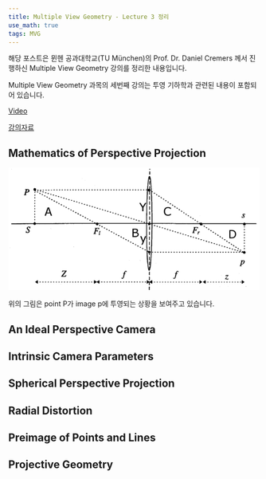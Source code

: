 ```yaml
---
title: Multiple View Geometry - Lecture 3 정리
use_math: true
tags: MVG
---
```



해당 포스트은 뮌헨 공과대학교(TU München)의 Prof. Dr. Daniel Cremers 께서 진행하신 Multiple View Geometry 강의를 정리한 내용입니다.

Multiple View Geometry 과목의 세번째 강의는 투영 기하학과 관련된 내용이 포함되어 있습니다.

[Video](https://www.youtube.com/watch?v=H6WEt3xOyPU)

[강의자료](https://drive.google.com/file/d/19vI3xbLeXcQuJz15UtwHp-YNsT5gZxEm/view?usp=sharing)


## Mathematics of Perspective Projection

![notation](https://raw.githubusercontent.com/koyeongmin/koyeongmin.github.io/master/_posts/MVG_lecture3_figure/1.jpg)

위의 그림은 point P가 image p에 투영되는 상황을 보여주고 있습니다.




## An Ideal Perspective Camera


## Intrinsic Camera Parameters


## Spherical Perspective Projection


## Radial Distortion


## Preimage of Points and Lines


## Projective Geometry


